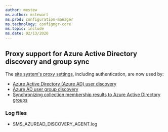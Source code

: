 ```yaml
---
author: mestew
ms.author: mstewart
ms.prod: configuration-manager
ms.technology: configmgr-core
ms.topic: include
ms.date: 02/13/2020
---
```


## <a name="bkmk_aad"></a> Proxy support for Azure Active Directory discovery and group sync

<!--5913817-->
The [site system's proxy settings](../../../../plan-design/network/proxy-server-support.md), including authentication, are now used by:

- [Azure Active Directory (Azure AD) user discovery](../../../../servers/deploy/configure/about-discovery-methods.md#azureaddisc)
- [Azure AD user group discovery](../../../../servers/deploy/configure/about-discovery-methods.md#bkmk_azuregroupdisco)
- [Synchronizing collection membership results to Azure Active Directory groups](../../../../clients/manage/collections/create-collections.md#bkmk_aadcollsync)

### Log files

- SMS_AZUREAD_DISCOVERY_AGENT.log
